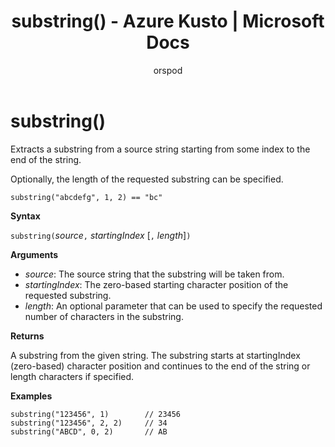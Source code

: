 ﻿---
title: substring() - Azure Kusto | Microsoft Docs
description: This article describes substring() in Azure Kusto.
author: orspod
ms.author: v-orspod
ms.reviewer: mblythe
ms.service: kusto
ms.topic: reference
ms.date: 09/24/2018
---
# substring()

Extracts a substring from a source string starting from some index to the end of the string.

Optionally, the length of the requested substring can be specified.

    substring("abcdefg", 1, 2) == "bc"

**Syntax**

`substring(`*source*`,` *startingIndex* [`,` *length*]`)`

**Arguments**

* *source*: The source string that the substring will be taken from.
* *startingIndex*: The zero-based starting character position of the requested substring.
* *length*: An optional parameter that can be used to specify the requested number of characters in the substring. 

**Returns**

A substring from the given string. The substring starts at startingIndex (zero-based) character position and continues to the end of the string or length characters if specified.

**Examples**

```kusto
substring("123456", 1)        // 23456
substring("123456", 2, 2)     // 34
substring("ABCD", 0, 2)       // AB
```